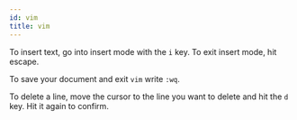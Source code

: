 ```yaml
---
id: vim
title: vim
---
```


To insert text, go into insert mode with the `i` key.  To exit insert mode, hit escape.

To save your document and exit `vim` write `:wq`.

To delete a line, move the cursor to the line you want to delete and hit the `d` key.  Hit it again to confirm.